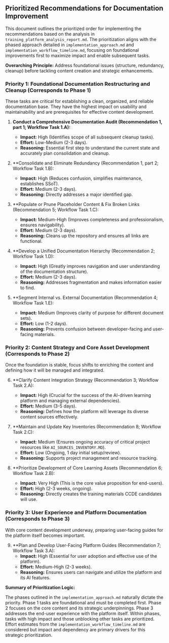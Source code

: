 ## Prioritized Recommendations for Documentation Improvement

This document outlines the prioritized order for implementing the recommendations based on the analysis in `training_platform_analysis_report.md`. The prioritization aligns with the phased approach detailed in `implementation_approach.md` and `implementation_workflow_timeline.md`, focusing on foundational improvements first to maximize impact and enable subsequent tasks.

**Overarching Principle:** Address foundational issues (structure, redundancy, cleanup) before tackling content creation and strategic enhancements.

### Priority 1: Foundational Documentation Restructuring and Cleanup (Corresponds to Phase 1)

These tasks are critical for establishing a clean, organized, and reliable documentation base. They have the highest impact on usability and maintainability and are prerequisites for effective content development.

1.  **Conduct a Comprehensive Documentation Audit (Recommendation 1, part 1; Workflow Task 1.A):**
    *   **Impact:** High (Identifies scope of all subsequent cleanup tasks).
    *   **Effort:** Low-Medium (2-3 days).
    *   **Reasoning:** Essential first step to understand the current state and accurately plan consolidation and cleanup.

2.  **Consolidate and Eliminate Redundancy (Recommendation 1, part 2; Workflow Task 1.B):
    *   **Impact:** High (Reduces confusion, simplifies maintenance, establishes SSoT).
    *   **Effort:** Medium (2-3 days).
    *   **Reasoning:** Directly addresses a major identified gap.

3.  **Populate or Prune Placeholder Content & Fix Broken Links (Recommendation 5; Workflow Task 1.C):
    *   **Impact:** Medium-High (Improves completeness and professionalism, ensures navigability).
    *   **Effort:** Medium (2-3 days).
    *   **Reasoning:** Cleans up the repository and ensures all links are functional.

4.  **Develop a Unified Documentation Hierarchy (Recommendation 2; Workflow Task 1.D):
    *   **Impact:** High (Greatly improves navigation and user understanding of the documentation structure).
    *   **Effort:** Medium (2-3 days).
    *   **Reasoning:** Addresses fragmentation and makes information easier to find.

5.  **Segment Internal vs. External Documentation (Recommendation 4; Workflow Task 1.E):
    *   **Impact:** Medium (Improves clarity of purpose for different document sets).
    *   **Effort:** Low (1-2 days).
    *   **Reasoning:** Prevents confusion between developer-facing and user-facing materials.

### Priority 2: Content Strategy and Core Asset Development (Corresponds to Phase 2)

Once the foundation is stable, focus shifts to enriching the content and defining how it will be managed and integrated.

6.  **Clarify Content Integration Strategy (Recommendation 3; Workflow Task 2.A):
    *   **Impact:** High (Crucial for the success of the AI-driven learning platform and managing external dependencies).
    *   **Effort:** Medium (3-5 days).
    *   **Reasoning:** Defines how the platform will leverage its diverse content sources effectively.

7.  **Maintain and Update Key Inventories (Recommendation 8; Workflow Task 2.C):
    *   **Impact:** Medium (Ensures ongoing accuracy of critical project resources like `AI_SOURCES_INVENTORY.MD`).
    *   **Effort:** Low (Ongoing, 1 day initial setup/review).
    *   **Reasoning:** Supports project management and resource tracking.

8.  **Prioritize Development of Core Learning Assets (Recommendation 6; Workflow Task 2.B):
    *   **Impact:** Very High (This is the core value proposition for end-users).
    *   **Effort:** High (2-3 weeks, ongoing).
    *   **Reasoning:** Directly creates the training materials CCDE candidates will use.

### Priority 3: User Experience and Platform Documentation (Corresponds to Phase 3)

With core content development underway, preparing user-facing guides for the platform itself becomes important.

9.  **Plan and Develop User-Facing Platform Guides (Recommendation 7; Workflow Task 3.A):
    *   **Impact:** High (Essential for user adoption and effective use of the platform).
    *   **Effort:** Medium-High (2-3 weeks).
    *   **Reasoning:** Ensures users can navigate and utilize the platform and its AI features.

**Summary of Prioritization Logic:**

The phases outlined in the `implementation_approach.md` naturally dictate the priority. Phase 1 tasks are foundational and must be completed first. Phase 2 focuses on the core content and its strategic underpinnings. Phase 3 addresses the end-user experience with the platform itself. Within phases, tasks with high impact and those unblocking other tasks are prioritized. Effort estimates from the `implementation_workflow_timeline.md` are considered but impact and dependency are primary drivers for this strategic prioritization.
